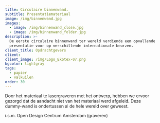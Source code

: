 ```yaml
---
title: Circulaire binnenwand.
subtitle: Presentatiemateriaal
image: /img/binnenwand.jpg
images:
  - image: /img/binnenwand_close.jpg
  - image: /img/binnenwand_folder.jpg
description: >-
  De eerste circulaire binnenwand ter wereld verdiende een opvallende
  presentatie voor op verschillende internationale beurzen.
client_title: Opdrachtgevers
client:
client_image: /img/Logo_Ekotex-07.png
bgcolor: lightgray
tags:
  - papier
  - valkuilen
order: 30
---
```


Door het materiaal te lasergraveren met het ontwerp, hebben we ervoor gezorgd dat de aandacht niet van het materiaal werd afgeleid. Deze dummy-wand is ondertussen al de hele wereld over geweest.  

i.s.m. Open Design Centrum Amsterdam (graveren)